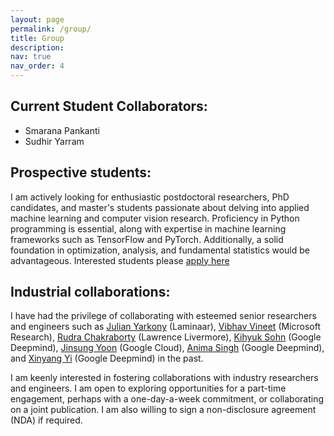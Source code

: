```yaml
---
layout: page
permalink: /group/
title: Group
description:
nav: true
nav_order: 4
---
```


## Current Student Collaborators:
  - Smarana  Pankanti
  - Sudhir Yarram

## Prospective students:
I am actively looking for enthusiastic postdoctoral researchers, PhD candidates, and master's students passionate about delving into applied machine learning and computer vision research. Proficiency in Python programming is essential, along with expertise in machine learning frameworks such as TensorFlow and PyTorch. Additionally, a solid foundation in optimization, analysis, and fundamental statistics would be advantageous. Interested students please [apply here](https://forms.gle/9jzFC42BKVRm7jxKA)

## Industrial collaborations:
I have had the privilege of collaborating with esteemed senior researchers and engineers such as [Julian Yarkony](https://sites.google.com/site/julianyarkonymachinelearning/) (Laminaar), [Vibhav Vineet](https://vibhav-vineet.github.io/) (Microsoft Research), [Rudra Chakraborty](https://rudra1988.github.io/) (Lawrence Livermore), [Kihyuk Sohn](https://sites.google.com/site/kihyuksml/) (Google Deepmind), [Jinsung Yoon](https://sites.google.com/view/jinsungyoon/) (Google Cloud), [Anima Singh](https://www.linkedin.com/in/anima-singh-b36ba62b/) (Google Deepmind), and [Xinyang Yi](https://scholar.google.com/citations?user=r0c4bz4AAAAJ&hl=en) (Google Deepmind) in the past.

I am keenly interested in fostering collaborations with industry researchers and engineers. I am open to exploring opportunities for a part-time engagement, perhaps with a one-day-a-week commitment, or collaborating on a joint publication. I am also willing to sign a non-disclosure agreement (NDA) if required.